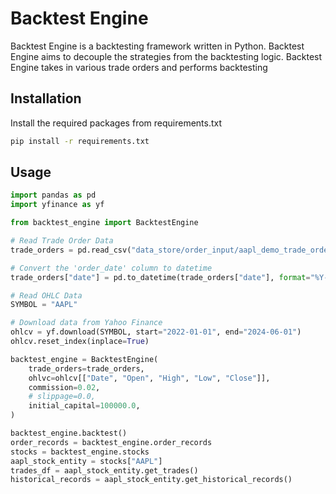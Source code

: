 # Backtest Engine

Backtest Engine is a backtesting framework written in Python. Backtest Engine aims to decouple the strategies from the backtesting logic. Backtest Engine takes in various trade orders and performs backtesting

## Installation

Install the required packages from requirements.txt

```bash
pip install -r requirements.txt
```

## Usage

```python
import pandas as pd
import yfinance as yf

from backtest_engine import BacktestEngine

# Read Trade Order Data
trade_orders = pd.read_csv("data_store/order_input/aapl_demo_trade_order.csv")

# Convert the 'order_date' column to datetime
trade_orders["date"] = pd.to_datetime(trade_orders["date"], format="%Y-%m-%d")

# Read OHLC Data
SYMBOL = "AAPL"

# Download data from Yahoo Finance
ohlcv = yf.download(SYMBOL, start="2022-01-01", end="2024-06-01")
ohlcv.reset_index(inplace=True)

backtest_engine = BacktestEngine(
    trade_orders=trade_orders,
    ohlvc=ohlcv[["Date", "Open", "High", "Low", "Close"]],
    commission=0.02,
    # slippage=0.0,
    initial_capital=100000.0,
)

backtest_engine.backtest()
order_records = backtest_engine.order_records
stocks = backtest_engine.stocks
aapl_stock_entity = stocks["AAPL"]
trades_df = aapl_stock_entity.get_trades()
historical_records = aapl_stock_entity.get_historical_records()
```
